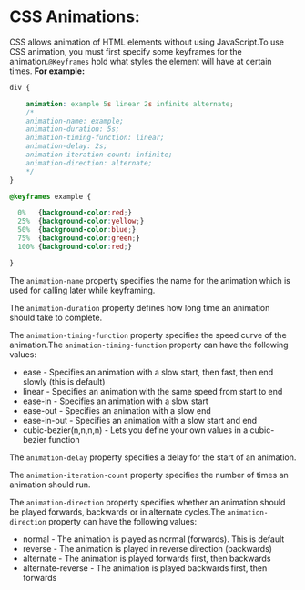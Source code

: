 # CSS Animations:

CSS allows animation of HTML elements without using JavaScript.To use CSS animation, you must first specify some keyframes for the animation.`@Keyframes` hold what styles the element will have at certain times.
__For example:__
```css
div {

    animation: example 5s linear 2s infinite alternate;
    /*
    animation-name: example;
    animation-duration: 5s;
    animation-timing-function: linear;
    animation-delay: 2s;
    animation-iteration-count: infinite;
    animation-direction: alternate;
    */
}

@keyframes example {

  0%   {background-color:red;}
  25%  {background-color:yellow;}
  50%  {background-color:blue;}
  75%  {background-color:green;}
  100% {background-color:red;}

}
```

The `animation-name` property specifies the name for the animation which is used for calling later while keyframing.


The `animation-duration` property defines how long time an animation should take to complete.


The `animation-timing-function` property specifies the speed curve of the animation.The `animation-timing-function` property can have the following values:

- ease - Specifies an animation with a slow start, then fast, then end slowly (this is default)
- linear - Specifies an animation with the same speed from start to end
- ease-in - Specifies an animation with a slow start
- ease-out - Specifies an animation with a slow end
- ease-in-out - Specifies an animation with a slow start and end
- cubic-bezier(n,n,n,n) - Lets you define your own values in a cubic-bezier function


The `animation-delay` property specifies a delay for the start of an animation.


The `animation-iteration-count` property specifies the number of times an animation should run.


The `animation-direction` property specifies whether an animation should be played forwards, backwards or in alternate cycles.The `animation-direction` property can have the following values:

- normal - The animation is played as normal (forwards). This is default
- reverse - The animation is played in reverse direction (backwards)
- alternate - The animation is played forwards first, then backwards
- alternate-reverse - The animation is played backwards first, then forwards
